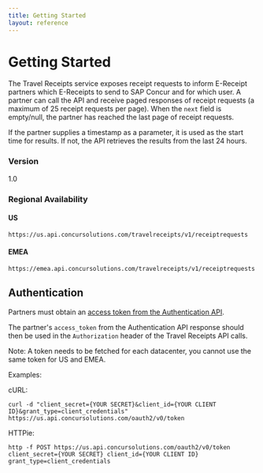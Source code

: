 ```yaml
---
title: Getting Started
layout: reference
---
```


# Getting Started

The Travel Receipts service exposes receipt requests to inform E-Receipt partners which E-Receipts to send to SAP Concur and for which user. A partner can call the API and receive paged responses of receipt requests (a maximum of 25 receipt requests per page). When the `next` field is empty/null, the partner has reached the last page of receipt requests.

If the partner supplies a timestamp as a parameter, it is used as the start time for results. If not, the API retrieves the results from the last 24 hours.

### Version
1.0  

### Regional Availability

#### US
```
https://us.api.concursolutions.com/travelreceipts/v1/receiptrequests
```

#### EMEA
```
https://emea.api.concursolutions.com/travelreceipts/v1/receiptrequests
```

## <a name="auth"></a>Authentication
Partners must obtain an [access token from the Authentication API](/api-reference/authentication/getting-started.html).

The partner's `access_token` from the Authentication API response should then be used in the `Authorization` header of the Travel Receipts API calls. 

Note: A token needs to be fetched for each datacenter, you cannot use the same token for US and EMEA.

Examples:

cURL:

```shell
curl -d "client_secret={YOUR SECRET}&client_id={YOUR CLIENT ID}&grant_type=client_credentials" https://us.api.concursolutions.com/oauth2/v0/token
```

HTTPie:

```shell
http -f POST https://us.api.concursolutions.com/oauth2/v0/token client_secret={YOUR SECRET} client_id={YOUR CLIENT ID} grant_type=client_credentials
```


